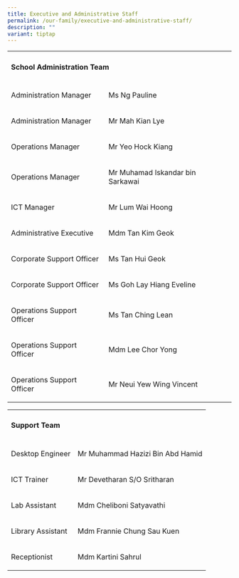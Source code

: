 ```yaml
---
title: Executive and Administrative Staff
permalink: /our-family/executive-and-administrative-staff/
description: ""
variant: tiptap
---
```

<table>
<tbody>
<tr>
<td rowspan="1" colspan="2">
<h4>School Administration Team</h4>
</td>
</tr>
<tr>
<td rowspan="1" colspan="1">
<p>Administration Manager</p>
</td>
<td rowspan="1" colspan="1">
<p>Ms Ng Pauline</p>
</td>
</tr>
<tr>
<td rowspan="1" colspan="1">
<p>Administration Manager</p>
</td>
<td rowspan="1" colspan="1">
<p>Mr Mah Kian Lye</p>
</td>
</tr>
<tr>
<td rowspan="1" colspan="1">
<p>Operations Manager</p>
</td>
<td rowspan="1" colspan="1">
<p>Mr Yeo Hock Kiang</p>
</td>
</tr>
<tr>
<td rowspan="1" colspan="1">
<p>Operations Manager</p>
</td>
<td rowspan="1" colspan="1">
<p>Mr Muhamad Iskandar bin Sarkawai</p>
</td>
</tr>
<tr>
<td rowspan="1" colspan="1">
<p>ICT Manager
<br>
</p>
</td>
<td rowspan="1" colspan="1">
<p>Mr Lum Wai Hoong
<br>
</p>
</td>
</tr>
<tr>
<td rowspan="1" colspan="1">
<p>Administrative Executive
<br>
</p>
</td>
<td rowspan="1" colspan="1">
<p>Mdm Tan Kim Geok
<br>
</p>
</td>
</tr>
<tr>
<td rowspan="1" colspan="1">
<p>Corporate Support Officer</p>
</td>
<td rowspan="1" colspan="1">
<p>Ms Tan Hui Geok</p>
</td>
</tr>
<tr>
<td rowspan="1" colspan="1">
<p>Corporate Support Officer</p>
</td>
<td rowspan="1" colspan="1">
<p>Ms Goh Lay Hiang Eveline</p>
</td>
</tr>
<tr>
<td rowspan="1" colspan="1">
<p>Operations Support Officer
<br>
</p>
</td>
<td rowspan="1" colspan="1">
<p>Ms Tan Ching Lean
<br>
</p>
</td>
</tr>
<tr>
<td rowspan="1" colspan="1">
<p>Operations Support Officer</p>
</td>
<td rowspan="1" colspan="1">
<p>Mdm Lee Chor Yong</p>
</td>
</tr>
<tr>
<td rowspan="1" colspan="1">
<p>Operations Support Officer</p>
</td>
<td rowspan="1" colspan="1">
<p>Mr Neui Yew Wing Vincent</p>
</td>
</tr>
</tbody>
</table>
<table>
<tbody>
<tr>
<td rowspan="1" colspan="2">
<h4>Support Team</h4>
</td>
</tr>
<tr>
<td rowspan="1" colspan="1">
<p>Desktop Engineer</p>
</td>
<td rowspan="1" colspan="1">
<p>Mr Muhammad Hazizi Bin Abd Hamid</p>
</td>
</tr>
<tr>
<td rowspan="1" colspan="1">
<p>ICT Trainer
<br>
</p>
</td>
<td rowspan="1" colspan="1">
<p>Mr Devetharan S/O Sritharan
<br>
</p>
</td>
</tr>
<tr>
<td rowspan="1" colspan="1">
<p>Lab Assistant
<br>
</p>
</td>
<td rowspan="1" colspan="1">
<p>Mdm Cheliboni Satyavathi</p>
</td>
</tr>
<tr>
<td rowspan="1" colspan="1">
<p>Library Assistant
<br>
</p>
</td>
<td rowspan="1" colspan="1">
<p>Mdm Frannie Chung Sau Kuen</p>
</td>
</tr>
<tr>
<td rowspan="1" colspan="1">
<p>Receptionist
<br>
</p>
</td>
<td rowspan="1" colspan="1">
<p>Mdm Kartini Sahrul</p>
</td>
</tr>
</tbody>
</table>
<p></p>